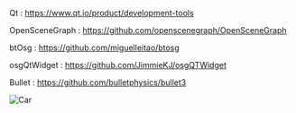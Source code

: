 Qt : https://www.qt.io/product/development-tools

OpenSceneGraph : https://github.com/openscenegraph/OpenSceneGraph

btOsg : https://github.com/miguelleitao/btosg

osgQtWidget : https://github.com/JimmieKJ/osgQTWidget

Bullet : https://github.com/bulletphysics/bullet3

![Car](https://github.com/Victor-Morvy/btOsgQt/car.png)
